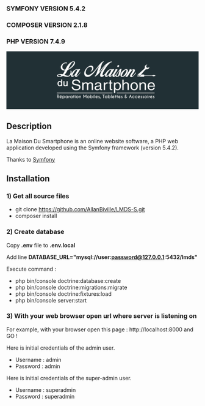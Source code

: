### SYMFONY     VERSION 5.4.2 ###
### COMPOSER    VERSION 2.1.8 ###
### PHP         VERSION 7.4.9 ###

![La Maison Du Smartphone](https://raw.githubusercontent.com/AllanBiville/LMDS-S/main/public/images/banniere.jpg)

## Description
La Maison Du Smartphone is an online website software, a PHP web application developed using the Symfony framework (version 5.4.2).

Thanks to [Symfony](https://symfony.com/)

## Installation

### 1) Get all source files

- git clone https://github.com/AllanBiville/LMDS-S.git
- composer install


### 2) Create database

Copy **.env** file to **.env.local**

Add line **DATABASE_URL="mysql://user:password@127.0.0.1:5432/lmds"**

Execute command : 
- php bin/console doctrine:database:create
- php bin/console doctrine:migrations:migrate
- php bin/console doctrine:fixtures:load
- php bin/console server:start


### 3) With your web browser open url where server is listening on

For example, with your browser open this page :  http://localhost:8000 and GO !

Here is initial credentials of the admin user.
 - Username : admin
 - Password : admin

Here is initial credentials of the super-admin user.
 - Username : superadmin
 - Password : superadmin
